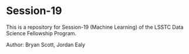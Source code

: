 # Session-19
This is a repository for Session-19 (Machine Learning) of the LSSTC Data Science Fellowship Program. 

Author: Bryan Scott, Jordan Ealy

